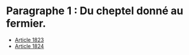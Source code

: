 # Paragraphe 1 : Du cheptel donné au fermier.

- [Article 1823](article-1823.md)
- [Article 1824](article-1824.md)
